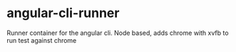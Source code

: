 # angular-cli-runner
Runner container for the angular cli. Node based, adds chrome with xvfb to run test against chrome
